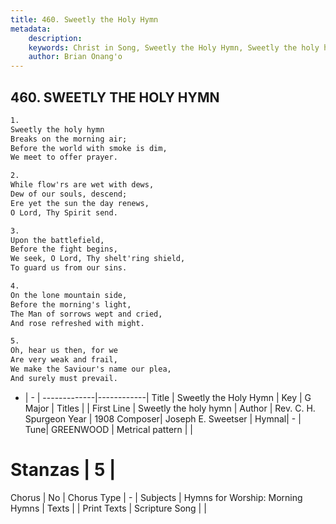 ```yaml
---
title: 460. Sweetly the Holy Hymn
metadata:
    description: 
    keywords: Christ in Song, Sweetly the Holy Hymn, Sweetly the holy hymn , 
    author: Brian Onang'o
---
```



## 460. SWEETLY THE HOLY HYMN

```txt
1.
Sweetly the holy hymn
Breaks on the morning air;
Before the world with smoke is dim,
We meet to offer prayer.

2.
While flow'rs are wet with dews,
Dew of our souls, descend;
Ere yet the sun the day renews,
O Lord, Thy Spirit send.

3.
Upon the battlefield,
Before the fight begins,
We seek, O Lord, Thy shelt'ring shield,
To guard us from our sins.

4.
On the lone mountain side,
Before the morning's light,
The Man of sorrows wept and cried,
And rose refreshed with might.

5.
Oh, hear us then, for we
Are very weak and frail,
We make the Saviour's name our plea,
And surely must prevail.
```

- |   -  |
-------------|------------|
Title | Sweetly the Holy Hymn |
Key | G Major |
Titles |  |
First Line | Sweetly the holy hymn  |
Author | Rev. C. H. Spurgeon
Year | 1908
Composer| Joseph E. Sweetser |
Hymnal|  - |
Tune| GREENWOOD |
Metrical pattern | |
# Stanzas | 5 |
Chorus | No |
Chorus Type | - |
Subjects | Hymns for Worship: Morning Hymns |
Texts |  |
Print Texts | 
Scripture Song |  |
  
